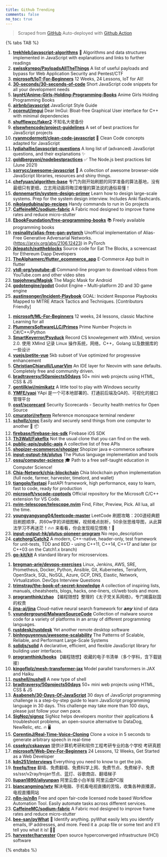 ```yaml
---
title: Github Trending
comments: false
no_toc: true
---
```


> Scraped from [GitHub](https://github.com/trending)
Auto-deployed with [Github Action](https://docs.github.com/en/actions)

{% tabs TAB %}
<!-- tab Daily -->
1. [**trekhleb/javascript-algorithms**](https://github.com/trekhleb/javascript-algorithms)
📝 Algorithms and data structures implemented in JavaScript with explanations and links to further readings
2. [**swisskyrepo/PayloadsAllTheThings**](https://github.com/swisskyrepo/PayloadsAllTheThings)
A list of useful payloads and bypass for Web Application Security and Pentest/CTF
3. [**microsoft/IoT-For-Beginners**](https://github.com/microsoft/IoT-For-Beginners)
12 Weeks, 24 Lessons, IoT for All!
4. [**30-seconds/30-seconds-of-code**](https://github.com/30-seconds/30-seconds-of-code)
Short JavaScript code snippets for all your development needs
5. [**laynH/Anime-Girls-Holding-Programming-Books**](https://github.com/laynH/Anime-Girls-Holding-Programming-Books)
Anime Girls Holding Programming Books
6. [**airbnb/javascript**](https://github.com/airbnb/javascript)
JavaScript Style Guide
7. [**ocornut/imgui**](https://github.com/ocornut/imgui)
Dear ImGui: Bloat-free Graphical User interface for C++ with minimal dependencies
8. [**shufflewzc/faker2**](https://github.com/shufflewzc/faker2)
不知名大佬备份
9. [**elsewhencode/project-guidelines**](https://github.com/elsewhencode/project-guidelines)
A set of best practices for JavaScript projects
10. [**ryanmcdermott/clean-code-javascript**](https://github.com/ryanmcdermott/clean-code-javascript)
🛁 Clean Code concepts adapted for JavaScript
11. [**lydiahallie/javascript-questions**](https://github.com/lydiahallie/javascript-questions)
A long list of (advanced) JavaScript questions, and their explanations ✨
12. [**goldbergyoni/nodebestpractices**](https://github.com/goldbergyoni/nodebestpractices)
✅ The Node.js best practices list (June 2021)
13. [**sorrycc/awesome-javascript**](https://github.com/sorrycc/awesome-javascript)
🐢 A collection of awesome browser-side JavaScript libraries, resources and shiny things.
14. [**chefyuan/algorithm-base**](https://github.com/chefyuan/algorithm-base)
专门为刚开始刷题的同学准备的算法基地，没有最细只有更细，立志用动画将晦涩难懂的算法说的通俗易懂！
15. [**donnemartin/system-design-primer**](https://github.com/donnemartin/system-design-primer)
Learn how to design large-scale systems. Prep for the system design interview. Includes Anki flashcards.
16. [**nikolaydubina/go-recipes**](https://github.com/nikolaydubina/go-recipes)
Handy commands to run in Go projects
17. [**CaffeineMC/sodium-fabric**](https://github.com/CaffeineMC/sodium-fabric)
A Fabric mod designed to improve frame rates and reduce micro-stutter
18. [**EbookFoundation/free-programming-books**](https://github.com/EbookFoundation/free-programming-books)
📚 Freely available programming books
19. [**rosinality/alias-free-gan-pytorch**](https://github.com/rosinality/alias-free-gan-pytorch)
Unofficial implementation of Alias-Free Generative Adversarial Networks. (https://arxiv.org/abs/2106.12423) in PyTorch
20. [**jklepatch/eattheblocks**](https://github.com/jklepatch/eattheblocks)
Source code for Eat The Blocks, a screencast for Ethereum Dapp Developers
21. [**TheAlphamerc/flutter_ecommerce_app**](https://github.com/TheAlphamerc/flutter_ecommerce_app)
E-Commerce App built in flutter
22. [**ytdl-org/youtube-dl**](https://github.com/ytdl-org/youtube-dl)
Command-line program to download videos from YouTube.com and other video sites
23. [**topjohnwu/Magisk**](https://github.com/topjohnwu/Magisk)
The Magic Mask for Android
24. [**godotengine/godot**](https://github.com/godotengine/godot)
Godot Engine – Multi-platform 2D and 3D game engine
25. [**austinsonger/Incident-Playbook**](https://github.com/austinsonger/Incident-Playbook)
GOAL: Incident Response Playbooks Mapped to MITRE Attack Tactics and Techniques. [Contributors Friendly]
<!-- endtab -->
<!-- tab Weekly -->
1. [**microsoft/ML-For-Beginners**](https://github.com/microsoft/ML-For-Beginners)
12 weeks, 24 lessons, classic Machine Learning for all
2. [**PlummersSoftwareLLC/Primes**](https://github.com/PlummersSoftwareLLC/Primes)
Prime Number Projects in C#/C++/Python
3. [**SmartKeyerror/Psyduck**](https://github.com/SmartKeyerror/Psyduck)
Record CS knowlegement with XMind, version 2.0. 使用 XMind 记录 Linux 操作系统，网络，C++，Golang 以及数据库的一些设计
4. [**vuejs/petite-vue**](https://github.com/vuejs/petite-vue)
5kb subset of Vue optimized for progressive enhancement
5. [**ChristianChiarulli/LunarVim**](https://github.com/ChristianChiarulli/LunarVim)
An IDE layer for Neovim with sane defaults. Completely free and community driven.
6. [**bradtraversy/50projects50days**](https://github.com/bradtraversy/50projects50days)
50+ mini web projects using HTML, CSS & JS
7. [**gentilkiwi/mimikatz**](https://github.com/gentilkiwi/mimikatz)
A little tool to play with Windows security
8. [**YMFE/yapi**](https://github.com/YMFE/yapi)
YApi 是一个可本地部署的、打通前后端及QA的、可视化的接口管理平台
9. [**ossf/scorecard**](https://github.com/ossf/scorecard)
Security Scorecards - Security health metrics for Open Source
10. [**cmuratori/refterm**](https://github.com/cmuratori/refterm)
Reference monospace terminal renderer
11. [**schollz/croc**](https://github.com/schollz/croc)
Easily and securely send things from one computer to another 🐊 📦
12. [**firebase/firebase-ios-sdk**](https://github.com/firebase/firebase-ios-sdk)
Firebase iOS SDK
13. [**Th3Wall/Fakeflix**](https://github.com/Th3Wall/Fakeflix)
Not the usual clone that you can find on the web.
14. [**public-apis/public-apis**](https://github.com/public-apis/public-apis)
A collective list of free APIs
15. [**shopizer-ecommerce/shopizer**](https://github.com/shopizer-ecommerce/shopizer)
Shopizer java e-commerce software
16. [**input-output-hk/plutus**](https://github.com/input-output-hk/plutus)
The Plutus language implementation and tools
17. [**ossu/computer-science**](https://github.com/ossu/computer-science)
🎓 Path to a free self-taught education in Computer Science!
18. [**Chia-Network/chia-blockchain**](https://github.com/Chia-Network/chia-blockchain)
Chia blockchain python implementation (full node, farmer, harvester, timelord, and wallet)
19. [**tiangolo/fastapi**](https://github.com/tiangolo/fastapi)
FastAPI framework, high performance, easy to learn, fast to code, ready for production
20. [**microsoft/vscode-cpptools**](https://github.com/microsoft/vscode-cpptools)
Official repository for the Microsoft C/C++ extension for VS Code.
21. [**nvim-telescope/telescope.nvim**](https://github.com/nvim-telescope/telescope.nvim)
Find, Filter, Preview, Pick. All lua, all the time.
22. [**youngyangyang04/leetcode-master**](https://github.com/youngyangyang04/leetcode-master)
LeetCode 刷题攻略：200道经典题目刷题顺序，共60w字的详细图解，视频难点剖析，50余张思维导图，从此算法学习不再迷茫！🔥🔥 来看看，你会发现相见恨晚！🚀
23. [**input-output-hk/plutus-pioneer-program**](https://github.com/input-output-hk/plutus-pioneer-program)
No repo_description
24. [**catchorg/Catch2**](https://github.com/catchorg/Catch2)
A modern, C++-native, header-only, test framework for unit-tests, TDD and BDD - using C++11, C++14, C++17 and later (or C++03 on the Catch1.x branch)
25. [**go-kit/kit**](https://github.com/go-kit/kit)
A standard library for microservices.
<!-- endtab -->
<!-- tab Monthly -->
1. [**bregman-arie/devops-exercises**](https://github.com/bregman-arie/devops-exercises)
Linux, Jenkins, AWS, SRE, Prometheus, Docker, Python, Ansible, Git, Kubernetes, Terraform, OpenStack, SQL, NoSQL, Azure, GCP, DNS, Elastic, Network, Virtualization. DevOps Interview Questions
2. [**trimstray/the-book-of-secret-knowledge**](https://github.com/trimstray/the-book-of-secret-knowledge)
A collection of inspiring lists, manuals, cheatsheets, blogs, hacks, one-liners, cli/web tools and more.
3. [**programthink/zhao**](https://github.com/programthink/zhao)
【编程随想】整理的《太子党关系网络》，专门揭露赵国的权贵
4. [**jina-ai/jina**](https://github.com/jina-ai/jina)
Cloud-native neural search framework for 𝙖𝙣𝙮 kind of data
5. [**vxunderground/MalwareSourceCode**](https://github.com/vxunderground/MalwareSourceCode)
Collection of malware source code for a variety of platforms in an array of different programming languages.
6. [**rustdesk/rustdesk**](https://github.com/rustdesk/rustdesk)
Yet another remote desktop software
7. [**binhnguyennus/awesome-scalability**](https://github.com/binhnguyennus/awesome-scalability)
The Patterns of Scalable, Reliable, and Performant Large-Scale Systems
8. [**solidjs/solid**](https://github.com/solidjs/solid)
A declarative, efficient, and flexible JavaScript library for building user interfaces.
9. [**programthink/books**](https://github.com/programthink/books)
【编程随想】收藏的电子书清单（多个学科，含下载链接）
10. [**kingoflolz/mesh-transformer-jax**](https://github.com/kingoflolz/mesh-transformer-jax)
Model parallel transformers in JAX and Haiku
11. [**nushell/nushell**](https://github.com/nushell/nushell)
A new type of shell
12. [**bradtraversy/50projects50days**](https://github.com/bradtraversy/50projects50days)
50+ mini web projects using HTML, CSS & JS
13. [**Asabeneh/30-Days-Of-JavaScript**](https://github.com/Asabeneh/30-Days-Of-JavaScript)
30 days of JavaScript programming challenge is a step-by-step guide to learn JavaScript programming language in 30 days. This challenge may take more than 100 days, please just follow your own pace.
14. [**SigNoz/signoz**](https://github.com/SigNoz/signoz)
SigNoz helps developers monitor their applications & troubleshoot problems, an open-source alternative to DataDog, NewRelic, etc. 🔥 🖥
15. [**CorentinJ/Real-Time-Voice-Cloning**](https://github.com/CorentinJ/Real-Time-Voice-Cloning)
Clone a voice in 5 seconds to generate arbitrary speech in real-time
16. [**csseky/cskaoyan**](https://github.com/csseky/cskaoyan)
提供计算机考研和软件工程考研专业的各个学校 考研真题
17. [**microsoft/Web-Dev-For-Beginners**](https://github.com/microsoft/Web-Dev-For-Beginners)
24 Lessons, 12 Weeks, Get Started as a Web Developer
18. [**kdn251/interviews**](https://github.com/kdn251/interviews)
Everything you need to know to get the job.
19. [**freefq/free**](https://github.com/freefq/free)
翻墙、免费翻墙、免费科学上网、免费节点、免费梯子、免费ss/ssr/v2ray/trojan节点、蓝灯、谷歌商店、翻墙梯子
20. [**liupan1890/aliyunpan**](https://github.com/liupan1890/aliyunpan)
阿里云盘小白羊版 阿里云盘PC版
21. [**biancangming/wtv**](https://github.com/biancangming/wtv)
解决电脑、手机看电视直播的苦恼，收集各种直播源，电视直播网站
22. [**n8n-io/n8n**](https://github.com/n8n-io/n8n)
Free and open fair-code licensed node based Workflow Automation Tool. Easily automate tasks across different services.
23. [**CaffeineMC/sodium-fabric**](https://github.com/CaffeineMC/sodium-fabric)
A Fabric mod designed to improve frame rates and reduce micro-stutter
24. [**bee-san/pyWhat**](https://github.com/bee-san/pyWhat)
🐸 Identify anything. pyWhat easily lets you identify emails, IP addresses, and more. Feed it a .pcap file or some text and it'll tell you what it is! 🧙‍♀️
25. [**harvester/harvester**](https://github.com/harvester/harvester)
Open source hyperconverged infrastructure (HCI) software
<!-- endtab -->
{% endtabs %}
